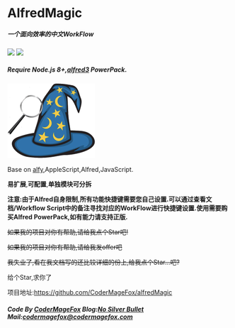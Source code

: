# AlfredMagic
#####  一个面向效率的中文WorkFlow
![](https://img.shields.io/badge/NodeJs-8.0%2B-green.svg) ![](https://img.shields.io/badge/Alfred-3-green.svg)

#####  Require Node.js 8+,[alfred3](https://www.alfredapp.com/) PowerPack.
![](./icon.png) 


Base on [alfy](https://github.com/sindresorhus/alfy),AppleScript,Alfred,JavaScript.

**易扩展**,**可配置**,**单独模块可分拆**

**注意:由于Alfred自身限制,所有功能快捷键需要您自己设置.可以通过查看文档/Workflow Script中的备注寻找对应的WorkFlow进行快捷键设置.使用需要购买Alfred PowerPack,如有能力请支持正版.**

~~如果我的项目对你有帮助,请给我点个Star吧!~~

~~如果我的项目对你有帮助,请给我发offer吧~~

~~我失业了,看在我文档写的还比较详细的份上,给我点个Star...吧?~~

给个Star,求你了

项目地址:https://github.com/CoderMageFox/alfredMagic
#####  Code By [CoderMageFox](https://github.com/CoderMageFox) Blog:[No Silver Bullet](http://blog.codermagefox.com/) Mail:codermagefox@codermagefox.com


